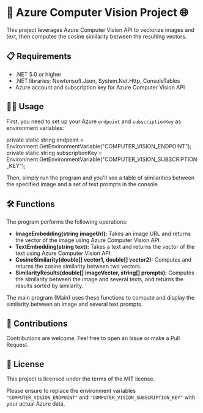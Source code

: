 # 🚀 Azure Computer Vision Project 🌐

This project leverages Azure Computer Vision API to vectorize images and text, then computes the cosine similarity between the resulting vectors.

## 📋 Requirements

- .NET 5.0 or higher
- .NET libraries: Newtonsoft.Json, System.Net.Http, ConsoleTables
- Azure account and subscription key for Azure Computer Vision API

## 🏃‍♂️ Usage

First, you need to set up your Azure `endpoint` and `subscriptionKey` as environment variables:


private static string endpoint = Environment.GetEnvironmentVariable("COMPUTER_VISION_ENDPOINT");
private static string subscriptionKey = Environment.GetEnvironmentVariable("COMPUTER_VISION_SUBSCRIPTION_KEY");

Then, simply run the program and you'll see a table of similarities between the specified image and a set of text prompts in the console.

## 🛠️ Functions
The program performs the following operations:

- **ImageEmbedding(string imageUrl):** Takes an image URL and returns the vector of the image using Azure Computer Vision API.
- **TextEmbedding(string text):** Takes a text and returns the vector of the text using Azure Computer Vision API.
- **CosineSimilarity(double[] vector1, double[] vector2):** Computes and returns the cosine similarity between two vectors.
- **SimilarityResults(double[] imageVector, string[] prompts):** Computes the similarity between the image and several texts, and returns the results sorted by similarity.

The main program (Main) uses these functions to compute and display the similarity between an image and several text prompts.

## 👥 Contributions
Contributions are welcome. Feel free to open an Issue or make a Pull Request.

## 📄 License
This project is licensed under the terms of the MIT license.

Please ensure to replace the environment variables `"COMPUTER_VISION_ENDPOINT"` and `"COMPUTER_VISION_SUBSCRIPTION_KEY"` with your actual Azure data.
